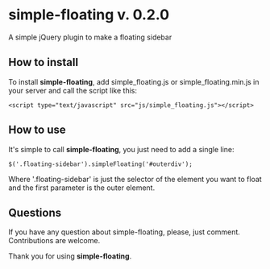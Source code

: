 # simple-floating v. 0.2.0
A simple jQuery plugin to make a floating sidebar

## How to install
To install **simple-floating**, add simple_floating.js or simple_floating.min.js in your server and call the script like this:
```
<script type="text/javascript" src="js/simple_floating.js"></script>
```

## How to use
It's simple to call **simple-floating**, you just need to add a single line:
```
$('.floating-sidebar').simpleFloating('#outerdiv');
```

Where '.floating-sidebar' is just the selector of the element you want to float and the first parameter is the outer element.

## Questions
If you have any question about simple-floating, please, just comment.
Contributions are welcome.

Thank you for using **simple-floating**.

